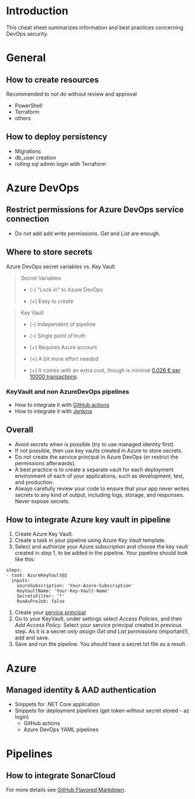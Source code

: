 # Introduction

This cheat sheet summarizes information and best practices concerning DevOps security.

# General

## How to create resources

Recommended to not do without review and approval

- PowerShell
- Terraform
- others

## How to deploy persistency

- Migrations
- db_user creation
- rolling sql admin login with Terraform

# Azure DevOps

## Restrict permissions for Azure DevOps service connection

- Do not add add write permissions. _Get_ and _List_ are enough.

## Where to store secrets

Azure DevOps secret variables vs. Key Vault

> Secret Variables
>
> - (-) "Lock in" to Azure DevOps
>
> - (+) Easy to create

> Key Vault
>
> - (-) Independent of pipeline
> - (-) Single point of truth
>
> - (+) Requires Azure account
> - (+) A bit more effort needed
> - (+) It comes with an extra cost, though is minimal [0.026 € per 10000 transactions](https://azure.microsoft.com/en-us/pricing/details/key-vault/).

### KeyVault and non AzureDevOps pipelines

- How to integrate it with [GitHub actions](https://docs.microsoft.com/en-us/azure/developer/github/github-key-vault)
- How to integrate it with [Jenkins](https://plugins.jenkins.io/azure-keyvault/)

## Overall

- Avoid secrets when is possible (try to use managed identity first)
- If not possible, then use key vaults created in Azure to store secrets.
- Do not create the service principal in Azure DevOps (or restrict the permissions afterwards).
- A best practice is to create a separate vault for each deployment environment of each of your applications, such as development, test, and production.
- Always carefully review your code to ensure that your app never writes secrets to any kind of output, including logs, storage, and responses. Never expose secrets.

## How to integrate Azure key vault in pipeline

1. Create Azure Key Vault.
1. Create a task in your pipeline using _Azure Key Vault_ template.
1. Select and authorize your Azure subscription and choose the key vault created in step 1. to be added in the pipeline. Your pipeline should look like this:

```
steps:
- task: AzureKeyVault@2
  inputs:
    azureSubscription: 'Your-Azure-Subscription'
    KeyVaultName: 'Your-Key-Vault-Name'
    SecretsFilter: '*'
    RunAsPreJob: false
```

1. Create your [service principal](https://docs.microsoft.com/en-us/azure/active-directory/develop/howto-create-service-principal-portal#register-an-application-with-azure-ad-and-create-a-service-principal)
1. Go to your KeyVault, under settings select _Access Policies_, and then _Add Access Policy_. Select your service principal created in previous step. As it is a secret _only assign Get and List permissions_ (important!), add and save.
1. Save and run the pipeline. You should have a secret.txt file as a result.

# Azure

## Managed identity & AAD authentication

- Snippets for .NET Core application
- Snippets for deployment pipelines (get token without secret stored - az login)
  - GitHub actions
  - Azure DevOps YAML pipelines

# Pipelines

## How to integrate SonarCloud

For more details see [GitHub Flavored Markdown](https://guides.github.com/features/mastering-markdown/).
